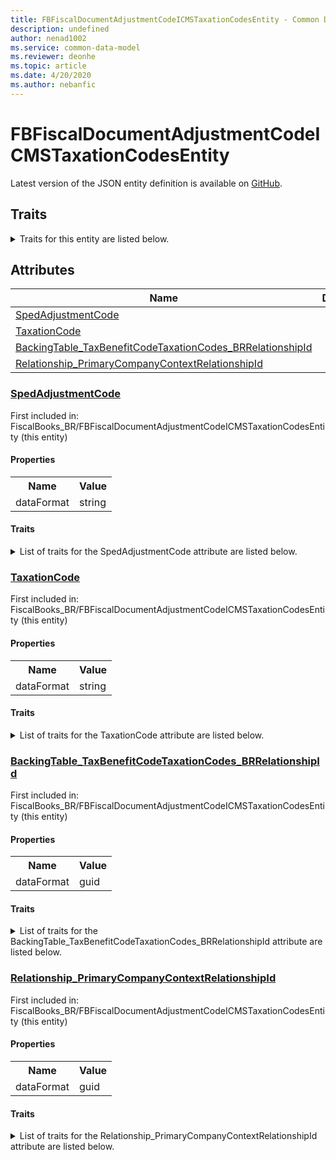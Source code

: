 ```yaml
---
title: FBFiscalDocumentAdjustmentCodeICMSTaxationCodesEntity - Common Data Model | Microsoft Docs
description: undefined
author: nenad1002
ms.service: common-data-model
ms.reviewer: deonhe
ms.topic: article
ms.date: 4/20/2020
ms.author: nebanfic
---
```


# FBFiscalDocumentAdjustmentCodeICMSTaxationCodesEntity

  
 Latest version of the JSON entity definition is available on <a href="https://github.com/Microsoft/CDM/tree/master/schemaDocuments/core/operationsCommon/Entities/Finance/FiscalBooks_BR/FBFiscalDocumentAdjustmentCodeICMSTaxationCodesEntity.cdm.json" target="_blank">GitHub</a>.  

## Traits

<details>
<summary>Traits for this entity are listed below.  
</summary>

**is.CDM.entityVersion**  
  <table><tr><th>Parameter</th><th>Value</th><th>Data type</th><th>Explanation</th></tr><tr><td>versionNumber</td><td>"1.0.0"</td><td>string</td><td>semantic version number of the entity</td></tr></table>

**is.application.releaseVersion**  
  <table><tr><th>Parameter</th><th>Value</th><th>Data type</th><th>Explanation</th></tr><tr><td>releaseVersion</td><td>"10.0.13.0"</td><td>string</td><td>semantic version number of the application introducing this entity</td></tr></table>

</details>

## Attributes

|Name|Description|First Included in Instance|
|---|---|---|
|[SpedAdjustmentCode](#SpedAdjustmentCode)||<a href="FBFiscalDocumentAdjustmentCodeICMSTaxationCodesEntity.md" target="_blank">FiscalBooks_BR/FBFiscalDocumentAdjustmentCodeICMSTaxationCodesEntity</a>|
|[TaxationCode](#TaxationCode)||<a href="FBFiscalDocumentAdjustmentCodeICMSTaxationCodesEntity.md" target="_blank">FiscalBooks_BR/FBFiscalDocumentAdjustmentCodeICMSTaxationCodesEntity</a>|
|[BackingTable_TaxBenefitCodeTaxationCodes_BRRelationshipId](#BackingTable_TaxBenefitCodeTaxationCodes_BRRelationshipId)||<a href="FBFiscalDocumentAdjustmentCodeICMSTaxationCodesEntity.md" target="_blank">FiscalBooks_BR/FBFiscalDocumentAdjustmentCodeICMSTaxationCodesEntity</a>|
|[Relationship_PrimaryCompanyContextRelationshipId](#Relationship_PrimaryCompanyContextRelationshipId)||<a href="FBFiscalDocumentAdjustmentCodeICMSTaxationCodesEntity.md" target="_blank">FiscalBooks_BR/FBFiscalDocumentAdjustmentCodeICMSTaxationCodesEntity</a>|

### <a href=#SpedAdjustmentCode name="SpedAdjustmentCode">SpedAdjustmentCode</a>

First included in: FiscalBooks_BR/FBFiscalDocumentAdjustmentCodeICMSTaxationCodesEntity (this entity)  

#### Properties

<table><tr><th>Name</th><th>Value</th></tr><tr><td>dataFormat</td><td>string</td></tr></table>

#### Traits

<details>
<summary>List of traits for the SpedAdjustmentCode attribute are listed below.</summary>

**is.dataFormat.character**  
**is.dataFormat.big**  
**is.dataFormat.array**  
**is.dataFormat.character**  
**is.dataFormat.array**  
</details>

### <a href=#TaxationCode name="TaxationCode">TaxationCode</a>

First included in: FiscalBooks_BR/FBFiscalDocumentAdjustmentCodeICMSTaxationCodesEntity (this entity)  

#### Properties

<table><tr><th>Name</th><th>Value</th></tr><tr><td>dataFormat</td><td>string</td></tr></table>

#### Traits

<details>
<summary>List of traits for the TaxationCode attribute are listed below.</summary>

**is.dataFormat.character**  
**is.dataFormat.big**  
**is.dataFormat.array**  
**is.dataFormat.character**  
**is.dataFormat.array**  
</details>

### <a href=#BackingTable_TaxBenefitCodeTaxationCodes_BRRelationshipId name="BackingTable_TaxBenefitCodeTaxationCodes_BRRelationshipId">BackingTable_TaxBenefitCodeTaxationCodes_BRRelationshipId</a>

First included in: FiscalBooks_BR/FBFiscalDocumentAdjustmentCodeICMSTaxationCodesEntity (this entity)  

#### Properties

<table><tr><th>Name</th><th>Value</th></tr><tr><td>dataFormat</td><td>guid</td></tr></table>

#### Traits

<details>
<summary>List of traits for the BackingTable_TaxBenefitCodeTaxationCodes_BRRelationshipId attribute are listed below.</summary>

**is.dataFormat.character**  
**is.dataFormat.big**  
**is.dataFormat.array**  
**is.dataFormat.guid**  
**means.identity.entityId**  
**is.linkedEntity.identifier**  
Marks the attribute(s) that hold foreign key references to a linked (used as an attribute) entity. This attribute is added to the resolved entity to enumerate the referenced entities.  <table><tr><th>Parameter</th><th>Value</th><th>Data type</th><th>Explanation</th></tr><tr><td>entityReferences</td><td><table><tr><th>entityReference</th><th>attributeReference</th></tr><tr><td><a href="../../../Tables/Finance/Tax/Miscellaneous/TaxBenefitCodeTaxationCodes_BR.md" target="_blank">/core/operationsCommon/Tables/Finance/Tax/Miscellaneous/TaxBenefitCodeTaxationCodes_BR.cdm.json/TaxBenefitCodeTaxationCodes_BR</a></td><td><a href="../../../Tables/Finance/Tax/Miscellaneous/TaxBenefitCodeTaxationCodes_BR.md#RecId" target="_blank">RecId</a></td></tr></table></td><td>entity</td><td>a reference to the constant entity holding the list of entity references</td></tr></table>

**is.dataFormat.guid**  
**is.dataFormat.character**  
**is.dataFormat.array**  
</details>

### <a href=#Relationship_PrimaryCompanyContextRelationshipId name="Relationship_PrimaryCompanyContextRelationshipId">Relationship_PrimaryCompanyContextRelationshipId</a>

First included in: FiscalBooks_BR/FBFiscalDocumentAdjustmentCodeICMSTaxationCodesEntity (this entity)  

#### Properties

<table><tr><th>Name</th><th>Value</th></tr><tr><td>dataFormat</td><td>guid</td></tr></table>

#### Traits

<details>
<summary>List of traits for the Relationship_PrimaryCompanyContextRelationshipId attribute are listed below.</summary>

**is.dataFormat.character**  
**is.dataFormat.big**  
**is.dataFormat.array**  
**is.dataFormat.guid**  
**means.identity.entityId**  
**is.linkedEntity.identifier**  
Marks the attribute(s) that hold foreign key references to a linked (used as an attribute) entity. This attribute is added to the resolved entity to enumerate the referenced entities.  <table><tr><th>Parameter</th><th>Value</th><th>Data type</th><th>Explanation</th></tr><tr><td>entityReferences</td><td><table><tr><th>entityReference</th><th>attributeReference</th></tr><tr><td><a href="../../../Tables/Finance/Ledger/Main/CompanyInfo.md" target="_blank">/core/operationsCommon/Tables/Finance/Ledger/Main/CompanyInfo.cdm.json/CompanyInfo</a></td><td><a href="../../../Tables/Finance/Ledger/Main/CompanyInfo.md#RecId" target="_blank">RecId</a></td></tr></table></td><td>entity</td><td>a reference to the constant entity holding the list of entity references</td></tr></table>

**is.dataFormat.guid**  
**is.dataFormat.character**  
**is.dataFormat.array**  
</details>
